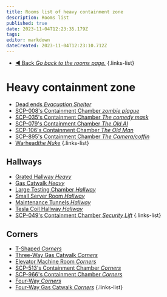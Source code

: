 ```yaml
---
title: Rooms list of heavy containment zone
description: Rooms list
published: true
date: 2023-11-04T12:23:35.179Z
tags: 
editor: markdown
dateCreated: 2023-11-04T12:23:10.712Z
---
```


- [:arrow_backward: Back *Go back to the rooms page.*](/en/game/rooms#zones)
{.links-list}
# Heavy containment zone
- [Dead ends *Evacuation Shelter*](/en/game/rooms/deadend)
- [SCP-008's Containment Chamber *zombie plague*](/en/game/rooms/008)
- [SCP-035's Containment Chamber *The comedy mask*](/en/game/rooms/035)
- [SCP-079's Containment Chamber *The Old AI*](/en/game/rooms/079)
- [SCP-106's Containment Chamber *The Old Man*](/en/game/rooms/106)
- [SCP-895's Containment Chamber *The Camera/coffin*](/en/game/rooms/895)
- [Warhead*the Nuke*](/en/game/rooms/warhead)
{.links-list}

## Hallways
- [Grated Hallway *Heavy*](/en/game/rooms/gratedhallway)
- [Gas Catwalk *Heavy*](/en/game/rooms/gaswalk)
- [Large Testing Chamber *Hallway*](/en/game/rooms/682)
- [Small Server Room *Hallway*](/en/game/rooms/096)
- [Maintenance Tunnels *Hallway*](/en/game/rooms/106chamb)
- [Tesla Coil Hallway *Hallway*](/en/game/rooms/tesla)
- [SCP-049's Containment Chamber *Security Lift*](/en/game/rooms/049)
{.links-list}

## Corners
- [T-Shaped *Corners*](/en/game/rooms/t-shapedhcz)
- [Three-Way Gas Catwalk *Corners*](/en/game/rooms/threewaybutgas)
- [Elevator Machine Room *Corners*](/en/game/rooms/brokenlift)
- [SCP-513's Containment Chamber *Corners*](/en/game/rooms/513)
- [SCP-966's Containment Chamber *Corners*](/en/game/rooms/966)
- [Four-Way *Corners*](/en/game/rooms/fourwayhcz)
- [Four-Way Gas Catwalk *Corners*](/en/game/rooms/fourwaygaswalk)
{.links-list}